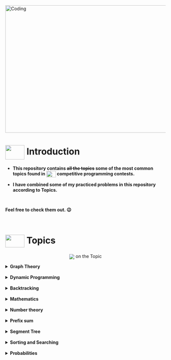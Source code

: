 <img alt="Coding" width="800px" height="400px" src="https://cdn.dribbble.com/users/1959912/screenshots/6464044/content_creator_dribbble.gif">

# <img src = "https://cdn.dribbble.com/users/1138721/screenshots/10809828/media/478d32b2e65c8c3194b7f2154e179231.gif" align = "center" width = "60px" height = "45px"> Introduction
- **This repository contains <del>all the topics</del> some of the most common topics found in  <img src = "asset/images.png" width = "30px" height = "20px" align = "center"> competitive programming contests.** 

- **I have combined some of my practiced problems in this repository according to <b>Topics</b>.** 

<br>

**Feel free to check them out. 😉**

<br>

# <img src = "https://cdn.dribbble.com/users/2493316/screenshots/14030448/media/8b87a18633c28586e4a315bcdaab031b.gif" align = "center" width = "60px" height = "40px"> Topics

<p align = "center"><img align = "center" src = "https://img.shields.io/badge/CLICK-%23E60023.svg?"> on the Topic</p>

<details>
<summary> 
<b>Graph Theory</b>
</summary>


<p align = "center"> <b>Concepts</b> </p>

1. [BFS](https://github.com/khalid586/Competitive-programming-Topics/blob/main/Graph%20theory/Concepts/BFS_.cpp)
1. [BFS traversal[Level of a tree]](https://github.com/khalid586/Competitive-programming-Topics/blob/main/Graph%20theory/Concepts/BFS%20traversal%5BLevel%20of%20a%20tree%5D.cpp)
1. [DFS](https://github.com/khalid586/Competitive-programming-Topics/blob/main/Graph%20theory/Concepts/DFS.cpp)
1. [Bipartite Graph checking](https://github.com/khalid586/Competitive-programming-Topics/blob/main/Graph%20theory/Concepts/Bipartite%20Graph%20checking.cpp)
1. [Cycle detection of undirected graph and printing the cycle](https://github.com/khalid586/Competitive-programming-Topics/blob/main/Graph%20theory/Concepts/Cycle%20detection%20of%20undirected%20graph%20and%20printing%20the%20cycle.cpp)
1. [Cycle detection on DAG[using BFS]](https://github.com/khalid586/Competitive-programming-Topics/blob/main/Graph%20theory/Concepts/Cycle%20detection%20on%20DAG%5Busing%20BFS%5D.cpp)
1. [Finding all paths(starting from 1) in an undirected graph](https://github.com/khalid586/Competitive-programming-Topics/blob/main/Graph%20theory/Concepts/Finding%20all%20paths(starting%20from%201)%20in%20an%20undirected%20graph.cpp)
1. [TopSort to generate all orderings & detect cycle](https://github.com/khalid586/Competitive-programming-Topics/blob/main/Graph%20theory/Concepts/TopSort%20to%20generate%20all%20orderings%20%26%20detect%20cycle.cpp)
1. [TopSort](https://github.com/khalid586/Competitive-programming-Topics/blob/main/Graph%20theory/Concepts/TopSort.cpp)
1. [TopSort[BFS (kahn's algo)]](https://github.com/khalid586/Competitive-programming-Topics/blob/main/Graph%20theory/Concepts/TopSort%5BBFS%20(kahn's%20algo)%5D.cpp)
1. [Dijkstra](https://github.com/khalid586/Competitive-programming-Topics/blob/main/Graph%20theory/Concepts/dijkstra.cpp)
1. [Dijkstra (using set)](https://github.com/khalid586/Competitive-programming-Topics/blob/main/Graph%20theory/Concepts/dijkstra%20%5B%20using%20set%5D.cpp)


<p align = "center"> <b>Problems</b> </p>

<details>
<summary> 
<b>BFS & DFS traversal</b>
</summary>

1. [Problem - Aizu - ALDS1_11_C](https://judge.u-aizu.ac.jp/onlinejudge/description.jsp?id=ALDS1_11_C) <br> [Solution - Aizu - ALDS1_11_C](https://github.com/khalid586/Competitive-programming-Topics/blob/main/Graph%20theory/Problems/BFS%20%26%20DFS%20traversal/Aizu%20-%20ALDS1_11_C.cpp)
1. [Problem - Aizu ALDS1_11_A](https://onlinejudge.u-aizu.ac.jp/problems/ALDS1_11_A)[Solution - Aizu ALDS1_11_A.cpp ](https://github.com/khalid586/Competitive-programming-Topics/blob/main/Graph%20theory/Problems/BFS%20%26%20DFS%20traversal/Aizu%20ALDS1_11_A.cpp)
1. [Problem - Aizu ALDS1_11_B](https://onlinejudge.u-aizu.ac.jp/problems/ALDS1_11_B)[Solution - Aizu ALDS1_11_B.cpp](https://github.com/khalid586/Competitive-programming-Topics/blob/main/Graph%20theory/Problems/BFS%20%26%20DFS%20traversal/Aizu%20ALDS1_11_B.cpp)

</details>

<details>
<summary> 
<b>Bipartite graph checking</b>
</summary>

1. [Problem - CodeForces 862B_Mahmoud and Ehab and the bipartiteness](https://codeforces.com/problemset/problem/862/B)[Solution - CodeForces 862B_Mahmoud and Ehab and the bipartiteness](https://github.com/khalid586/Competitive-programming-Topics/blob/main/Graph%20theory/Problems/Bipartite%20graph%20checking/CodeForces%20862B_Mahmoud%20and%20Ehab%20and%20the%20bipartiteness.cpp)

1. [Problem - SPOJ A Bug's life](https://www.spoj.com/problems/BUGLIFE/)[Solution - SPOJ A Bug's life](https://github.com/khalid586/Competitive-programming-Topics/blob/main/Graph%20theory/Problems/Bipartite%20graph%20checking/SPOJ%20A%20Bug's%20life.cpp)

1. [Problem - UVA_10004_Bicoloring](https://onlinejudge.org/external/100/10004.pdf)[Solution - UVA_10004_Bicoloring](https://github.com/khalid586/Competitive-programming-Topics/blob/main/Graph%20theory/Problems/Bipartite%20graph%20checking/UVA_10004_Bicoloring.cpp)

</details>

<details>
<summary> 
<b>Connected Components</b>
</summary>

1. [UVa 459 - Graph Connectivity](https://github.com/khalid586/Competitive-programming-Topics/blob/main/Graph%20theory/Problems/Connected%20components/UVa%20459%20-%20Graph%20Connectivity.cpp)

</details>

<details>
<summary> 
<b>Grid Problems</b>
</summary>

1. [CSES Labyrinth](https://github.com/khalid586/Competitive-programming-Topics/blob/main/Graph%20theory/Problems/Grid%20problems/CSES%20Labyrinth.cpp)

1. [CSES counting rooms](https://github.com/khalid586/Competitive-programming-Topics/blob/main/Graph%20theory/Problems/Grid%20problems/CSES%20counting%20rooms.cpp)

1. [CSES counting rooms[BFS]](https://github.com/khalid586/Competitive-programming-Topics/blob/main/Graph%20theory/Problems/Grid%20problems/CSES%20counting%20rooms%5BBFS%5D.cpp)

1. [LightOJ 1012_Guilty Prince](https://github.com/khalid586/Competitive-programming-Topics/blob/main/Graph%20theory/Problems/Grid%20problems/LightOJ%201012_Guilty%20Prince.cpp)

1. [UVA 572 Oil Deposits](https://github.com/khalid586/Competitive-programming-Topics/blob/main/Graph%20theory/Problems/Grid%20problems/UVA%20572%20Oil%20Deposits.cpp)

1. [UVa 11094](https://github.com/khalid586/Competitive-programming-Topics/blob/main/Graph%20theory/Problems/Grid%20problems/UVa%2011094.cpp)

1. [UVa 11953](https://github.com/khalid586/Competitive-programming-Topics/blob/main/Graph%20theory/Problems/Grid%20problems/UVa%2011953.cpp)

1. [UVa 871](https://github.com/khalid586/Competitive-programming-Topics/blob/main/Graph%20theory/Problems/Grid%20problems/UVa%20871.cpp)

</details>

<details>
<summary> 
<b>Topological Sort</b>
</summary>

1. [CSES Course Schedule](https://github.com/khalid586/Competitive-programming-Topics/blob/main/Graph%20theory/Problems/Topological%20sort/CSES%20Course%20Schedule.cpp)

1. [UVA10305 OrderingTasks(BFS used)](https://github.com/khalid586/Competitive-programming-Topics/blob/main/Graph%20theory/Problems/Topological%20sort/UVA10305%20OrderingTasks%5BBFS%20used%5D.cpp)

1. [UVa 10305 order Tasks(DFS used)](https://github.com/khalid586/Competitive-programming-Topics/blob/main/Graph%20theory/Problems/Topological%20sort/UVa%2010305%20order%20Tasks%5BDFS%20used%5D.cpp)

1. [UVa 11504 dominos](https://github.com/khalid586/Competitive-programming-Topics/blob/main/Graph%20theory/Problems/Topological%20sort/UVa%2011504%20dominos.cpp)

1. [UVa 872 ordering.cpp](https://github.com/khalid586/Competitive-programming-Topics/blob/main/Graph%20theory/Problems/Topological%20sort/UVa%20872%20ordering.cpp)

</details>

<details>
<summary><b>CSES,Toph,LightOj problems</b></summary>

1. [CSES Building Roads_1666(connected components)](https://github.com/khalid586/Competitive-programming-Topics/blob/main/Graph%20theory/Problems/CSES%20Building%20Roads_1666%5Bconnected%20components%5D.cpp)

1. [CSES Building Teams_1668](https://github.com/khalid586/Competitive-programming-Topics/blob/main/Graph%20theory/Problems/CSES%20Building%20Teams_1668.cpp)

1. [CSES Shortest Routes I](https://github.com/khalid586/Competitive-programming-Topics/blob/main/Graph%20theory/Problems/CSES%20Shortest%20Routes%20I.cpp)

1. [CSES message route_1667](https://github.com/khalid586/Competitive-programming-Topics/blob/main/Graph%20theory/Problems/CSES%20message%20route_1667.cpp)

1. [CSES round_trip_1669](https://github.com/khalid586/Competitive-programming-Topics/blob/main/Graph%20theory/Problems/CSES%20round_trip_1669.cpp)

1. [CodeForces_24A_Ring road](https://github.com/khalid586/Competitive-programming-Topics/blob/main/Graph%20theory/Problems/CodeForces_24A_Ring%20road.cpp)

1. [LightOJ1094_Farthest Nodes in a Tree](https://github.com/khalid586/Competitive-programming-Topics/blob/main/Graph%20theory/Problems/LightOJ1094_Farthest%20Nodes%20in%20a%20Tree.cpp)

1. [Atcoder 54C One-stroke Path](https://github.com/khalid586/Competitive-programming-Topics/blob/main/Graph%20theory/Problems/atcoder%2054C%20One-stroke%20Path.cpp)

</details>

</details>

<br>

<details>
<summary> 
<b>Dynamic Programming</b>
</summary>

<p align = "center"> <b>Problems</b> </p>

1. [CSES Coin Combinations I](https://github.com/khalid586/Competitive-programming-Topics/blob/main/Dynamic%20programming/CSES%20Coin%20Combinations%20I.cpp)

1. [CSES Coin Combinations II](https://github.com/khalid586/Competitive-programming-Topics/blob/main/Dynamic%20programming/CSES%20Coin%20Combinations%20II.cpp)

1. [CSES Dice Combinations](https://github.com/khalid586/Competitive-programming-Topics/blob/main/Dynamic%20programming/CSES%20Dice%20Combinations.cpp)

1. [CSES Grid Paths](https://github.com/khalid586/Competitive-programming-Topics/blob/main/Dynamic%20programming/CSES%20Grid%20Paths.cpp)

1. [CSES Removing Digits](https://github.com/khalid586/Competitive-programming-Topics/blob/main/Dynamic%20programming/CSES%20Removing%20Digits.cpp)

1. [Frog 1 AtCoder - dp_a](https://github.com/khalid586/Competitive-programming-Topics/blob/main/Dynamic%20programming/Frog%201%20AtCoder%20-%20dp_a%20.cpp)

1. [Frog 2 AtCoder - dp_b](https://github.com/khalid586/Competitive-programming-Topics/blob/main/Dynamic%20programming/Frog%202%20AtCoder%20-%20dp_b.cpp)

1. [Vacation AtCoder - dp_c](https://github.com/khalid586/Competitive-programming-Topics/blob/main/Dynamic%20programming/Vacation%20AtCoder%20-%20dp_c.cpp)



</details>

<br>

<details>
<summary> <b>Backtracking</b> </summary>

<p align = "center"> <b>Concepts</b> </p>

1. [Generate all permutations](https://github.com/khalid586/Competitive-programming-Topics/blob/main/Backtracking/Concepts/Generate%20all%20permutations.cpp)

<p align = "center"> <b>Problems</b> </p>

1. [CSES creating strings](https://github.com/khalid586/Competitive-programming-Topics/blob/main/Backtracking/Problems/CSES%20creating%20strings.cpp)
</details>

<br>

<details>
<summary> <b>Mathematics</b> </summary>

<p align = "center"> <b>Concepts</b> </p>

1. [Multiplication of two large numbers](https://github.com/khalid586/Competitive-programming-Topics/blob/main/Math%20concepts%20%26%20problems/Basic%20maths%20concepts/Multiplication%20of%20two%20large%20numbers.cpp)
1. [Quotient and remainder of a very large number](https://github.com/khalid586/Competitive-programming-Topics/blob/main/Math%20concepts%20%26%20problems/Basic%20maths%20concepts/Quotient%20and%20remainder%20of%20a%20very%20large%20number.cpp)


<p align = "center"> <b>Problems</b> </p>

1. [CodeForces 1370A Maximum GCD](https://github.com/khalid586/Competitive-programming-Topics/blob/main/Math%20concepts%20%26%20problems/Problems/CodeForces%201370A%20Maximum%20GCD.cpp)
1. [CodeForces 987C_Three displays](https://github.com/khalid586/Competitive-programming-Topics/blob/main/Math%20concepts%20%26%20problems/Problems/CodeForces%20987C_Three%20displays.cpp)
1. [Di-visible Confusion](https://github.com/khalid586/Competitive-programming-Topics/blob/main/Math%20concepts%20%26%20problems/Problems/Di-visible%20Confusion.cpp)
1. [Divisors 2 SPOJ - DIV2](https://github.com/khalid586/Competitive-programming-Topics/blob/main/Math%20concepts%20%26%20problems/Problems/Divisors%202%20SPOJ%20-%20DIV2.cpp)
1. [Fadi and LCM CodeForces - 1285C](https://github.com/khalid586/Competitive-programming-Topics/blob/main/Math%20concepts%20%26%20problems/Problems/Fadi%20and%20LCM%20CodeForces%20-%201285C.cpp)
1. [HackerRank constructing-a-number_Constructing a Number](https://github.com/khalid586/Competitive-programming-Topics/blob/main/Math%20concepts%20%26%20problems/Problems/HackerRank%20constructing-a-number_Constructing%20a%20Number.cpp)
1. [IP Checking LightOJ - 1354](https://github.com/khalid586/Competitive-programming-Topics/blob/main/Math%20concepts%20%26%20problems/Problems/IP%20Checking%20LightOJ%20-%201354.cpp)
1. [Positive Negative Sign LightOJ - 1294](https://github.com/khalid586/Competitive-programming-Topics/blob/main/Math%20concepts%20%26%20problems/Problems/Positive%20Negative%20Sign%20LightOJ%20-%201294.cpp)
1. [Power Sequence CodeForces - 1397B](https://github.com/khalid586/Competitive-programming-Topics/blob/main/Math%20concepts%20%26%20problems/Problems/Power%20Sequence%20CodeForces%20-%201397B.cpp)
1. [Swords CodeForces - 1216D](https://github.com/khalid586/Competitive-programming-Topics/blob/main/Math%20concepts%20%26%20problems/Problems/Swords%20CodeForces%20-%201216D.cpp)


</details>

<br>

<details>
<summary> 
<b>Number theory</b>
</summary>

<p align = "center"> <b>Concepts</b> </p>

1. [BigMod](https://github.com/khalid586/Competitive-programming-Topics/blob/main/Number%20Theory/Basic%20Number%20theory%20concepts/BigMod.cpp)
1. [Number of Divisors of N using prime factorization](https://github.com/khalid586/Competitive-programming-Topics/blob/main/Number%20Theory/Basic%20Number%20theory%20concepts/Number%20of%20Divisors%20of%20N%20using%20prime%20factorization.cpp)
1. [Smallest Prime Factor](https://github.com/khalid586/Competitive-programming-Topics/blob/main/Number%20Theory/Basic%20Number%20theory%20concepts/SPF.cpp)

<p align = "center"> <b>Problems</b> </p>

1. [A Missing Factor Gym - 310911K](https://github.com/khalid586/Competitive-programming-Topics/blob/main/Number%20Theory/Problems/A%20Missing%20Factor%20Gym%20-%20310911K.cpp)
1. [Again Prime No Time. UVA - 10780](https://github.com/khalid586/Competitive-programming-Topics/blob/main/Number%20Theory/Problems/Again%20Prime%20No%20Time.%20UVA%20-%2010780.cpp)
1. [CF 1051B Relatively Prime Pairs](https://github.com/khalid586/Competitive-programming-Topics/blob/main/Number%20Theory/Problems/CF%201051B%20Relatively%20Prime%20Pairs.cpp)
1. [CF Gym - 310911G](https://github.com/khalid586/Competitive-programming-Topics/blob/main/Number%20Theory/Problems/CF%20Gym%20-%20310911G.cpp)
1. [CSES common divisors](https://github.com/khalid586/Competitive-programming-Topics/blob/main/Number%20Theory/Problems/CSES%20common%20divisors.cpp)
1. [Chef and Prime Divisors CodeChef - CHAPD](https://github.com/khalid586/Competitive-programming-Topics/blob/main/Number%20Theory/Problems/Chef%20and%20Prime%20Divisors%20CodeChef%20-%20CHAPD.cpp)
1. [Codeforces Gym - 310911H](https://github.com/khalid586/Competitive-programming-Topics/blob/main/Number%20Theory/Problems/Codeforces%20Gym%20-%20310911H%20.cpp)
1. [Common Divisors CodeForces - 1203C](https://github.com/khalid586/Competitive-programming-Topics/blob/main/Number%20Theory/Problems/Common%20Divisors%20CodeForces%20-%201203C.cpp)
1. [Count the factors UVA - 10699 ](https://github.com/khalid586/Competitive-programming-Topics/blob/main/Number%20Theory/Problems/Count%20the%20factors%20UVA%20-%2010699%20.cpp)
1. [Divisor Summation SPOJ - DIVSUM](https://github.com/khalid586/Competitive-programming-Topics/blob/main/Number%20Theory/Problems/Divisor%20Summation%20SPOJ%20-%20DIVSUM.cpp)
1. [Goldbach's Conjecture LightOJ - 1259](https://github.com/khalid586/Competitive-programming-Topics/blob/main/Number%20Theory/Problems/Goldbach's%20Conjecture%20LightOJ%20-%201259%20.cpp)
1. [Iftar Party LightOJ - 1014](https://github.com/khalid586/Competitive-programming-Topics/blob/main/Number%20Theory/Problems/Iftar%20Party%20LightOJ%20-%201014.cpp)
1. [Intelligent Factorial Factorization LightOJ - 1035](https://github.com/khalid586/Competitive-programming-Topics/blob/main/Number%20Theory/Problems/Intelligent%20Factorial%20Factorization%20LightOJ%20-%201035.cpp)
1. [SPOJ - TDPRIMES](https://github.com/khalid586/Competitive-programming-Topics/blob/main/Number%20Theory/Problems/SPOJ%20-%20TDPRIMES.cpp)
1. [Trailing Zeroes (I) LightOJ - 1028](https://github.com/khalid586/Competitive-programming-Topics/blob/main/Number%20Theory/Problems/Trailing%20Zeroes%20(I)%20LightOJ%20-%201028.cpp)
1. [Twin Primes UVA - 10394](https://github.com/khalid586/Competitive-programming-Topics/blob/main/Number%20Theory/Problems/Twin%20Primes%20UVA%20-%2010394.cpp)
1. [UVa 374](https://github.com/khalid586/Competitive-programming-Topics/blob/main/Number%20Theory/Problems/UVa%20374.cpp)
1. [UVa12856 - Counting substhreengs](https://github.com/khalid586/Competitive-programming-Topics/blob/main/Number%20Theory/Problems/UVa12856%20-%20Counting%20substhreengs.cpp.cpp)
1. [Uva 136 Ugly numbers](https://github.com/khalid586/Competitive-programming-Topics/blob/main/Number%20Theory/Problems/Uva%20136%20Ugly%20numbers.cpp)
1. [spf_lpf_divisors](https://github.com/khalid586/Competitive-programming-Topics/blob/main/Number%20Theory/Problems/spf_lpf_divisors.cpp)


</details>

<br>

<details>
<summary> <b>Prefix sum</b> </summary>

<p align = "center"> <b>Problems</b> </p>

1. [Problem - Static Range Queries](https://cses.fi/problemset/task/1646) <br>
   [Solution - Static Range Queries](https://github.com/khalid586/Competitive-programming-Topics/blob/main/Prefix%20sum/CSES%20Static%20Range%20Sum%20Queries.cpp)

</details>

<br>


<details>
<summary> <b>Segment Tree</b> </summary>

<p align = "center"> <b>Concepts</b> </p>

1. [segmentTree](https://github.com/khalid586/Competitive-programming-Topics/blob/main/Segment%20tree/1.Seg%20Tree%20(build%20update%20query)/segmentTree.cpp)
1. [SegmentTree Lazy propagation](https://github.com/khalid586/Competitive-programming-Topics/blob/main/Segment%20tree/1.Seg%20Tree%20(build%20update%20query)/segmentTree%20Lazy%20propagation.cpp)

<p align = "center"> <b>Problems</b> </p>

1. [CSES Range Xor Queries](https://github.com/khalid586/Competitive-programming-Topics/blob/main/Segment%20tree/2.CSES%20Problems/CSES%20Range%20Xor%20Queries.cpp)
1. [CSES Static Range Minimum Queries](https://github.com/khalid586/Competitive-programming-Topics/blob/main/Segment%20tree/2.CSES%20Problems/CSES%20Static%20Range%20Minimum%20Queries.cpp)
1. [CSES_Dynamic Range Minimum Queries](https://github.com/khalid586/Competitive-programming-Topics/blob/main/Segment%20tree/2.CSES%20Problems/CSES_Dynamic%20Range%20Minimum%20Queries.cpp)
1. [CSES_Dynamic Range Sum Queries](https://github.com/khalid586/Competitive-programming-Topics/blob/main/Segment%20tree/2.CSES%20Problems/CSES_Dynamic%20Range%20Sum%20Queries.cpp)

</details>

<br>

<details>
<summary> <b>Sorting and Searching</b> </summary>

<p align = "center"> <b>Problems</b> </p>


1. [CSES Collecting Numbers](https://github.com/khalid586/CSES-Problemset-solutions/blob/main/2.Sorting%20and%20Searching/CSES%20Collecting%20Numbers.cpp)
1. [CSES Maximum Subarray Sum](https://github.com/khalid586/CSES-Problemset-solutions/blob/main/2.Sorting%20and%20Searching/CSES%20Maximum%20Subarray%20Sum.cpp)
1. [CSES Movie Festival](https://github.com/khalid586/CSES-Problemset-solutions/blob/main/2.Sorting%20and%20Searching/CSES%20Movie%20Festival.cpp)
1. [CSES Restaurant Customers](https://github.com/khalid586/CSES-Problemset-solutions/blob/main/2.Sorting%20and%20Searching/CSES%20Restaurant%20Customers.cpp)
1. [CSES Stick Lengths](https://github.com/khalid586/CSES-Problemset-solutions/blob/main/2.Sorting%20and%20Searching/CSES%20Stick%20Lengths.cpp)
1. [CSES Sum of Two Values](https://github.com/khalid586/CSES-Problemset-solutions/blob/main/2.Sorting%20and%20Searching/CSES%20Sum%20of%20Two%20Values.cpp)
1. [CSES Towers](https://github.com/khalid586/CSES-Problemset-solutions/blob/main/2.Sorting%20and%20Searching/CSES%20Towers.cpp)
1. [CSES apartments](https://github.com/khalid586/CSES-Problemset-solutions/blob/main/2.Sorting%20and%20Searching/CSES%20apartments.cpp)
1. [CSES concert tickets](https://github.com/khalid586/CSES-Problemset-solutions/blob/main/2.Sorting%20and%20Searching/CSES%20concert%20tickets.cpp)
1. [Distinct Numbers](https://github.com/khalid586/CSES-Problemset-solutions/blob/main/2.Sorting%20and%20Searching/Distinct%20Numbers.cpp)

</details>

<br>

<details>
<summary> <b>Probabilities</b> </summary>

<p align = "center"> <b>Problems</b> </p>


1. Problem  -> [CF 312B](https://codeforces.com/problemset/problem/312/B)  <br>
   Solution -> [Github](https://github.com/khalid586/Competitive-programming-Topics/blob/main/Probabilities/CF%20312B.cpp)


</details>
